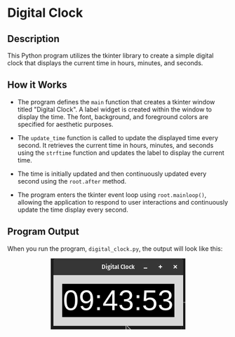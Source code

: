 # Digital Clock

## Description

This Python program utilizes the tkinter library to create a simple digital clock that displays the current time in hours, minutes, and seconds.

## How it Works

- The program defines the <code>main</code> function that creates a tkinter window titled "Digital Clock". A label widget is created within the window to display the time. The font, background, and foreground colors are specified for aesthetic purposes.

- The <code>update_time</code> function is called to update the displayed time every second. It retrieves the current time in hours, minutes, and seconds using the <code>strftime</code> function and updates the label to display the current time.

- The time is initially updated and then continuously updated every second using the <code>root.after</code> method.

- The program enters the tkinter event loop using <code>root.mainloop()</code>, allowing the application to respond to user interactions and continuously update the time display every second.

## Program Output

When you run the program, `digital_clock.py`, the output will look like this:

<p align="center">
  <img src="output/digital-clock-output.gif" alt='Ditial Clock Output'>
</p>